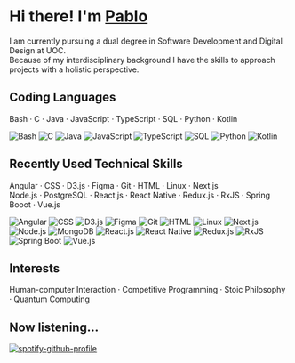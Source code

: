 # Hi there! I'm [Pablo](https://apausa.dev)

I am currently pursuing a dual degree in Software Development and Digital Design at UOC.  
Because of my interdisciplinary background I have the skills to approach projects with a holistic perspective.

## Coding Languages

Bash · C · Java · JavaScript · TypeScript · SQL · Python · Kotlin

![Bash](https://img.shields.io/badge/Bash-black?logo=gnubash)
![C](https://img.shields.io/badge/C-black?logo=c)
![Java](https://img.shields.io/badge/Java-black?logo=java)
![JavaScript](https://img.shields.io/badge/JavaScript-black?logo=javascript)
![TypeScript](https://img.shields.io/badge/TypeScript-black?logo=typescript)
![SQL](https://img.shields.io/badge/SQL-black?logo=postgresql)
![Python](https://img.shields.io/badge/Python-black?logo=python)
![Kotlin](https://img.shields.io/badge/Kotlin-black?logo=kotlin)

## Recently Used Technical Skills


Angular · CSS · D3.js · Figma · Git · HTML · Linux · Next.js  
Node.js · PostgreSQL · React.js · React Native · Redux.js · RxJS · Spring Booot · Vue.js

![Angular](https://img.shields.io/badge/Angular-black?logo=angular)
![CSS](https://img.shields.io/badge/CSS-white?logo=css)
![D3.js](https://img.shields.io/badge/D3.js-white?logo=d3)
![Figma](https://img.shields.io/badge/Figma-black?logo=figma)
![Git](https://img.shields.io/badge/Git-black?logo=git)
![HTML](https://img.shields.io/badge/HTML-black?logo=html)
![Linux](https://img.shields.io/badge/Linux-black?logo=linux)
![Next.js](https://img.shields.io/badge/Next.js-black?logo=nextdotjs)
![Node.js](https://img.shields.io/badge/Node.js-black?logo=nodedotjs)
![MongoDB](https://img.shields.io/badge/MongoDB-black?logo=mongodb)
![React.js](https://img.shields.io/badge/React.js-black?logo=react)
![React Native](https://img.shields.io/badge/React_Native-black?logo=react)
![Redux.js](https://img.shields.io/badge/Redux.js-black?logo=redux)
![RxJS](https://img.shields.io/badge/RxJS-black?logo=javascript)
![Spring Boot](https://img.shields.io/badge/Spring_Boot-black?logo=springboot)
![Vue.js](https://img.shields.io/badge/Vue.js-black?logo=vuedotjs)

## Interests

Human-computer Interaction · Competitive Programming · Stoic Philosophy · Quantum Computing

## Now listening...

[![spotify-github-profile](https://spotify-github-profile.kittinanx.com/api/view?uid=pabloapausa&cover_image=true&theme=natemoo-re&show_offline=true&background_color=121212&interchange=false&bar_color=53b14f&bar_color_cover=false)](https://spotify-github-profile.kittinanx.com/api/view?uid=pabloapausa&redirect=true)
